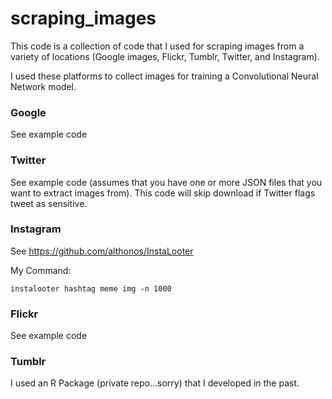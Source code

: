 # scraping_images

This code is a collection of code that I used for scraping images from a variety of locations (Google images, Flickr, Tumblr, Twitter, and Instagram).

I used these platforms to collect images for training a Convolutional Neural Network model.  

### Google

See example code

### Twitter

See example code (assumes that you have one or more JSON files that you want to extract images from).  This code will skip download if Twitter flags tweet as sensitive.

### Instagram

See https://github.com/althonos/InstaLooter


My Command:
```
instalooter hashtag meme img -n 1000
```

### Flickr

See example code

### Tumblr

I used an R Package (private repo...sorry) that I developed in the past.  
